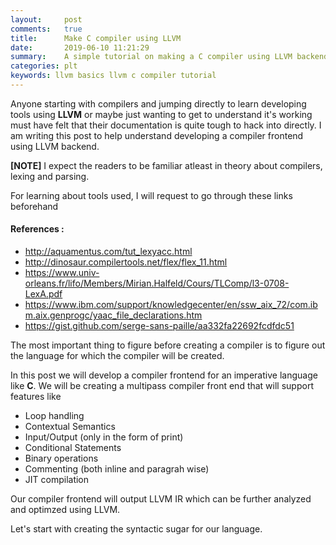 ```yaml
---
layout:     post
comments:   true
title:      Make C compiler using LLVM
date:       2019-06-10 11:21:29
summary:    A simple tutorial on making a C compiler using LLVM backend.
categories: plt
keywords: llvm basics llvm c compiler tutorial
---
```


Anyone starting with compilers and jumping directly to learn developing tools using **LLVM** or maybe just wanting to get to understand it's working must have felt that their documentation is quite tough to hack into directly. I am writing this post to help understand developing a compiler frontend using LLVM backend.

**[NOTE]** I expect the readers to be familiar atleast in theory about compilers, lexing and parsing. 

For learning about tools used, I will request to go through these links beforehand

#### References :

-	http://aquamentus.com/tut_lexyacc.html
-	http://dinosaur.compilertools.net/flex/flex_11.html
-	https://www.univ-orleans.fr/lifo/Members/Mirian.Halfeld/Cours/TLComp/l3-0708-LexA.pdf
-	https://www.ibm.com/support/knowledgecenter/en/ssw_aix_72/com.ibm.aix.genprogc/yaac_file_declarations.htm
-	https://gist.github.com/serge-sans-paille/aa332fa22692fcdfdc51

The most important thing to figure before creating a compiler is to figure out the language for which the compiler will be created. 

In this post we will develop a compiler frontend for an imperative language like **C**. We will be creating a multipass compiler front end that will support features like

-	Loop handling
-	Contextual Semantics
-	Input/Output (only in the form of print)
-	Conditional Statements
-	Binary operations
-	Commenting (both inline and paragrah wise)
-	JIT compilation

Our compiler frontend will output LLVM IR which can be further analyzed and optimzed using LLVM.

Let's start with creating the syntactic sugar for our language.

<script src="https://gist.github.com/SatyendraBanjare/a9f12d927be4c3fc0537a41ea2573b4d.js"></script>




